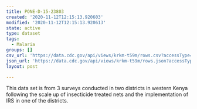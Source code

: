 ```yaml
---
title: PONE-D-15-23803
created: '2020-11-12T12:15:13.920603'
modified: '2020-11-12T12:15:13.920613'
state: active
type: dataset
tags:
  - Malaria
groups: []
csv_url: 'https://data.cdc.gov/api/views/krkm-t59m/rows.csv?accessType=DOWNLOAD'
json_url: 'https://data.cdc.gov/api/views/krkm-t59m/rows.json?accessType=DOWNLOAD'
layout: post

---
```

This data set is from 3 surveys conducted in two districts in western Kenya following the scale up of insecticide treated nets and the implementation of IRS in one of the districts.
